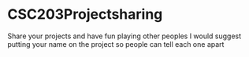 # CSC203Projectsharing
Share your projects and have fun playing other peoples
I would suggest putting your name on the project so people can tell each one apart
